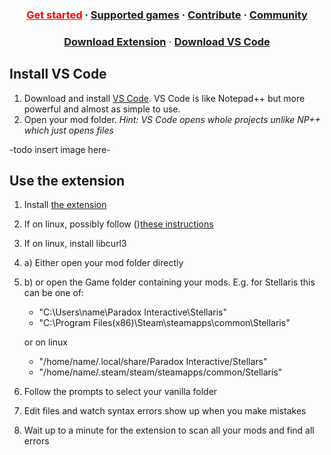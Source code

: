 <div style="margin-left:-100px; margin-right: -100px;">
  <h3 align="center">
    <a href="https://herrx2000.github.io/cwtools-vscode/getting-started" style="color:#FF0000;">Get started</a>
    <span> · </span>
    <a href="https://herrx2000.github.io/cwtools-vscode/projects">Supported games</a>
    <span> · </span>
    <a href="https://herrx2000.github.io/cwtools-vscode/contribute">Contribute</a>
    <span> · </span>
    <a href="https://herrx2000.github.io/cwtools-vscode/community">Community</a>
  </h3>
  <h3 align="center" style="color:#40a2f2;">
    <a href="https://marketplace.visualstudio.com/items?itemName=tboby.cwtools-vscode" target="_blank">Download Extension</a>
    <span> · </span>
    <a href="https://code.visualstudio.com/" target="_blank">Download VS Code</a>
  </h3>
</div>

## Install VS Code
1. Download and install [VS Code](https://code.visualstudio.com/). VS Code is like Notepad++ but more powerful and almost as simple to use.
2. Open your mod folder. *Hint: VS Code opens whole projects unlike NP++ which just opens files*

-todo insert image here-

## Use the extension
1. Install <a href="https://marketplace.visualstudio.com/items?itemName=tboby.cwtools-vscode" target="_blank">the extension</a>
  1. If on linux, possibly follow ()<a href="https://code.visualstudio.com/docs/setup/linux#_error-enospc" target="_blank">these instructions</a>
  2. If on linux, install libcurl3
2. a) Either open your mod folder directly
2. b) or open the Game folder containing your mods. E.g. for Stellaris this can be one of:
    * "C:\Users\name\Paradox Interactive\Stellaris"
    * "C:\Program Files(x86)\Steam\steamapps\common\Stellaris"

    or on linux
    * "/home/name/.local/share/Paradox Interactive/Stellars"
    * "/home/name/.steam/steam/steamapps/common/Stellaris"
3. Follow the prompts to select your vanilla folder
4. Edit files and watch syntax errors show up when you make mistakes
5. Wait up to a minute for the extension to scan all your mods and find all errors